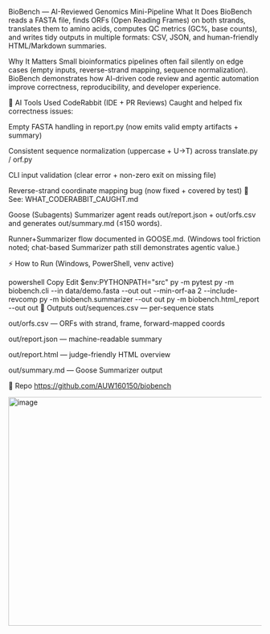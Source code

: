 BioBench — AI-Reviewed Genomics Mini-Pipeline
What It Does
BioBench reads a FASTA file, finds ORFs (Open Reading Frames) on both strands, translates them to amino acids, computes QC metrics (GC%, base counts), and writes tidy outputs in multiple formats: CSV, JSON, and human-friendly HTML/Markdown summaries.

Why It Matters
Small bioinformatics pipelines often fail silently on edge cases (empty inputs, reverse-strand mapping, sequence normalization).
BioBench demonstrates how AI-driven code review and agentic automation improve correctness, reproducibility, and developer experience.

🧠 AI Tools Used
CodeRabbit (IDE + PR Reviews)
Caught and helped fix correctness issues:

Empty FASTA handling in report.py (now emits valid empty artifacts + summary)

Consistent sequence normalization (uppercase + U→T) across translate.py / orf.py

CLI input validation (clear error + non-zero exit on missing file)

Reverse-strand coordinate mapping bug (now fixed + covered by test)
📄 See: WHAT_CODERABBIT_CAUGHT.md

Goose (Subagents)
Summarizer agent reads out/report.json + out/orfs.csv and generates out/summary.md (≤150 words).

Runner+Summarizer flow documented in GOOSE.md.
(Windows tool friction noted; chat-based Summarizer path still demonstrates agentic value.)

⚡ How to Run
(Windows, PowerShell, venv active)

powershell
Copy
Edit
$env:PYTHONPATH="src"
py -m pytest
py -m biobench.cli --in data/demo.fasta --out out --min-orf-aa 2 --include-revcomp
py -m biobench.summarizer --out out
py -m biobench.html_report --out out
📂 Outputs
out/sequences.csv — per-sequence stats

out/orfs.csv — ORFs with strand, frame, forward-mapped coords

out/report.json — machine-readable summary

out/report.html — judge-friendly HTML overview

out/summary.md — Goose Summarizer output

🔗 Repo
https://github.com/AUW160150/biobench

<img width="879" height="455" alt="image" src="https://github.com/user-attachments/assets/17a748e1-108d-45ea-88b6-af14a2eff382" />

